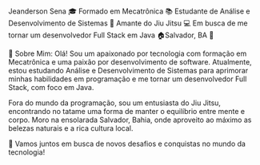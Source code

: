 Jeanderson Sena
🎓 Formado em Mecatrônica 📚 Estudante de Análise e Desenvolvimento de Sistemas 🥋 Amante do Jiu Jitsu 💻 Em busca de me tornar um desenvolvedor Full Stack em Java 🏠Salvador, BA 🌴

📖 Sobre Mim: Olá! Sou um apaixonado por tecnologia com formação em Mecatrônica e uma paixão por desenvolvimento de software. Atualmente, estou estudando Análise e Desenvolvimento de Sistemas para aprimorar minhas habilidades em programação e me tornar um desenvolvedor Full Stack, com foco em Java.

Fora do mundo da programação, sou um entusiasta do Jiu Jitsu, encontrando no tatame uma forma de manter o equilíbrio entre mente e corpo. Moro na ensolarada Salvador, Bahia, onde aproveito ao máximo as belezas naturais e a rica cultura local.

🚀 Vamos juntos em busca de novos desafios e conquistas no mundo da tecnologia!

